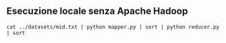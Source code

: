 ## Esecuzione locale senza Apache Hadoop

`cat ../datasets/mid.txt | python mapper.py | sort | python reducer.py | sort`

